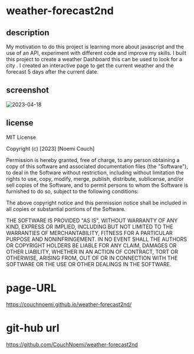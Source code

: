 # weather-forecast2nd


## description
My motivation to do this project is learning more about javascript and the use of an API, experiment with different code and improve my skills. I built this project to create a weather Dashboard  this can be used to  look for a city . I created an interactive page to get the current weather and the forecast 5 days after the current date.
## screenshot
![2023-04-18](https://user-images.githubusercontent.com/116734415/232901182-028ea1dd-54be-4ac8-ba3e-745d33f9892d.png)


## license
MIT License

Copyright (c) [2023] [Noemi Couch]

Permission is hereby granted, free of charge, to any person obtaining a copy
of this software and associated documentation files (the "Software"), to deal
in the Software without restriction, including without limitation the rights
to use, copy, modify, merge, publish, distribute, sublicense, and/or sell
copies of the Software, and to permit persons to whom the Software is
furnished to do so, subject to the following conditions:

The above copyright notice and this permission notice shall be included in all
copies or substantial portions of the Software.

THE SOFTWARE IS PROVIDED "AS IS", WITHOUT WARRANTY OF ANY KIND, EXPRESS OR
IMPLIED, INCLUDING BUT NOT LIMITED TO THE WARRANTIES OF MERCHANTABILITY,
FITNESS FOR A PARTICULAR PURPOSE AND NONINFRINGEMENT. IN NO EVENT SHALL THE
AUTHORS OR COPYRIGHT HOLDERS BE LIABLE FOR ANY CLAIM, DAMAGES OR OTHER
LIABILITY, WHETHER IN AN ACTION OF CONTRACT, TORT OR OTHERWISE, ARISING FROM,
OUT OF OR IN CONNECTION WITH THE SOFTWARE OR THE USE OR OTHER DEALINGS IN THE
SOFTWARE.

# page-URL
https://couchnoemi.github.io/weather-forecast2nd/

# git-hub url
https://github.com/CouchNoemi/weather-forecast2nd